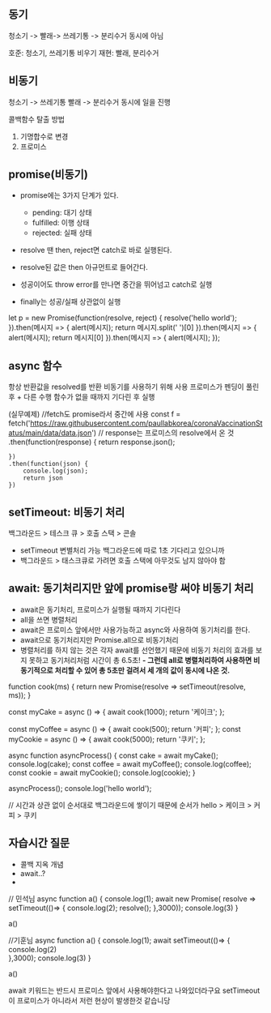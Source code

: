 ## 동기 
청소기 -> 빨래-> 쓰레기통 -> 분리수거 
동시에 아님

호준: 청소기, 쓰레기통 비우기
재현: 빨래, 분리수거

## 비동기
청소기 -> 쓰레기통
빨래 -> 분리수거
동시에 일을 진행

콜백함수 탈출 방법
1. 기명합수로 변경
2. 프로미스

## promise(비동기)
- promise에는 3가지 단계가 있다.
    - pending: 대기 상태
    - fulfilled: 이행 상태
    - rejected: 실패 상태

- resolve 땐 then, reject면 catch로 바로 실행된다.
- resolve된 값은 then 아규먼트로 들어간다.
- 성공이어도 throw error를 만나면 중간을 뛰어넘고 catch로 실행
- finally는 성공/실패 상관없이 실행

let p = new Promise(function(resolve, reject) {
    resolve('hello world');
}).then(메시지 => {
    alert(메시지);
    return 메시지.split(' ')[0]
}).then(메시지 => {
    alert(메시지);
    return 메시지[0]
}).then(메시지 => {
    alert(메시지);
});


## async 함수
항상 반환값을 resolved를 반환
비동기를 사용하기 위해 사용
프로미스가 펜딩이 풀린 후 + 다른 수행 함수가 없을 때까지 기다린 후 실행

(실무예제)
//fetch도 promise라서 중간에 사용
const f = fetch('https://raw.githubusercontent.com/paullabkorea/coronaVaccinationStatus/main/data/data.json')
    // response는 프로미스의 resolve에서 온 것
    .then(function(response) {
        return response.json();

    })
    .then(function(json) {
        console.log(json);
        return json
    })


## setTimeout: 비동기 처리
백그라운드 > 테스크 큐 > 호출 스택 > 콘솔
- setTimeout 변별처리 가능 백그라운드에 따로 1초 기다리고 있으니까
- 백그라운드 > 태스크큐로 가려면 호출 스택에 아무것도 남지 않아야 함 
## await: 동기처리지만 앞에 promise랑 써야 비동기 처리

- await은 동기처리, 프로미스가 실행될 때까지 기다린다
- all을 쓰면 병렬처리
- await은 프로미스 앞에서만 사용가능하고 async와 사용하여 동기처리를 한다.
- await으로 동기처리지만 Promise.all으로 비동기처리
- 병렬처리를 하지 않는 것은 각자 await를 선언했기 때문에 비동기 처리의 효과를 보지 못하고 동기처리처럼 시간이 총 6.5초!
**- 그런데 all로 병렬처리하여 사용하면 비동기적으로 처리할 수 있어 총 5초만 걸려서 세 개의 값이 동시에 나온 것.**

function cook(ms) {
        return new Promise(resolve => setTimeout(resolve, ms));
}

const myCake = async () => {
        await cook(1000);
        return '케이크';
};

const myCoffee = async () => {
      await cook(500);
      return '커피';
};
const myCookie = async () => {
      await cook(5000);
      return '쿠키';
};

async function asyncProcess() {
      const cake = await myCake();
      console.log(cake);
      const coffee = await myCoffee();
      console.log(coffee);
      const cookie = await myCookie();
      console.log(cookie);
}

asyncProcess();
console.log('hello world');

// 시간과 상관 없이 순서대로 백그라운드에 쌓이기 때문에 순서가
hello > 케이크 > 커피 > 쿠키


## 자습시간 질문
- 콜백 지옥 개념 
- await..? 
- 



// 민석님
async function a() {
    console.log(1);
    await new Promise( resolve => setTimeout(()=> {
         console.log(2);
        resolve();
    },3000));
    console.log(3)
}

a()

//기훈님
async function a() {
    console.log(1);
    await setTimeout(()=> {
         console.log(2)   
    },3000);
    console.log(3)
}

a()



await 키워드는 반드시 프로미스 앞에서 사용해야한다고 나와있더라구요
setTimeout이 프로미스가 아니라서 저런 현상이 발생한것 같습니당